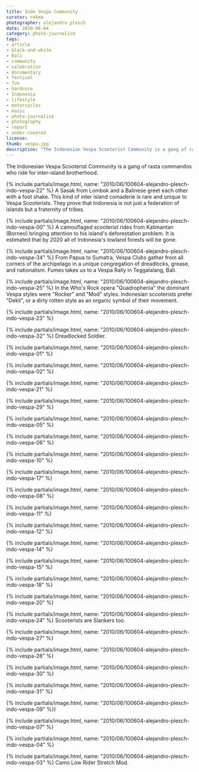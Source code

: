 ```yaml
---
title: Indo Vespa Community
curator: rokma
photographer: alejandro plesch
date: 2010-06-04
category: photo-journalism
tags:
- article
- black-and-white
- Bali
- community
- celebration
- documentary
- festival
- fun
- hardcore
- Indonesia
- lifestyle
- motorcycles
- music
- photo-journalism
- photography
- report
- under-covered
license:
thumb: vespa.jpg
description: "The Indonesian Vespa Scooterist Community is a gang of rasta commandos who ride for inter-island brotherhood."
---
```

The Indonesian Vespa Scooterist Community is a gang of rasta commandos who ride for inter-island brotherhood.


{% include partials/image.html, name: "2010/06/100604-alejandro-plesch-indo-vespa-22" %}
A Sasak from Lombok and a Balinese greet each other with a foot shake.  This kind of inter island comaderie is rare and unique to Vespa Scooterists.  They prove that Indonesia is not just a federation of islands but a fraternity of tribes.

{% include partials/image.html, name: "2010/06/100604-alejandro-plesch-indo-vespa-00" %}
A camouflaged scooterist rides from Kalimantan (Borneo) bringing attention to his island's deforestation problem.  It is estimated that by 2020 all of Indonesia's lowland forests will be gone.

{% include partials/image.html, name: "2010/06/100604-alejandro-plesch-indo-vespa-34" %}
From Papua to Sumatra, Vespa Clubs gather from all corners of the archipelago in a unique congregation of dreadlocks, grease, and nationalism. Fumes takes us to a Vespa Rally in Teggalalang, Bali.

{% include partials/image.html, name: "2010/06/100604-alejandro-plesch-indo-vespa-25" %}
In the Who's Rock opera "Quadrophenia" the dominant Vespa styles were "Rocker" and "Mod" styles.  Indonesian scooterists prefer "Dekil", or a dirty rotten style as an organic symbol of their movement.


{% include partials/image.html, name: "2010/06/100604-alejandro-plesch-indo-vespa-23" %}

{% include partials/image.html, name: "2010/06/100604-alejandro-plesch-indo-vespa-32" %}
Dreadlocked Soldier.

{% include partials/image.html, name: "2010/06/100604-alejandro-plesch-indo-vespa-01" %}

{% include partials/image.html, name: "2010/06/100604-alejandro-plesch-indo-vespa-02" %}

{% include partials/image.html, name: "2010/06/100604-alejandro-plesch-indo-vespa-21" %}

{% include partials/image.html, name: "2010/06/100604-alejandro-plesch-indo-vespa-29" %}

{% include partials/image.html, name: "2010/06/100604-alejandro-plesch-indo-vespa-05" %}

{% include partials/image.html, name: "2010/06/100604-alejandro-plesch-indo-vespa-06" %}


{% include partials/image.html, name: "2010/06/100604-alejandro-plesch-indo-vespa-10" %}

{% include partials/image.html, name: "2010/06/100604-alejandro-plesch-indo-vespa-17" %}

{% include partials/image.html, name: "2010/06/100604-alejandro-plesch-indo-vespa-08" %}

{% include partials/image.html, name: "2010/06/100604-alejandro-plesch-indo-vespa-11" %}

{% include partials/image.html, name: "2010/06/100604-alejandro-plesch-indo-vespa-12" %}

{% include partials/image.html, name: "2010/06/100604-alejandro-plesch-indo-vespa-14" %}

{% include partials/image.html, name: "2010/06/100604-alejandro-plesch-indo-vespa-15" %}


{% include partials/image.html, name: "2010/06/100604-alejandro-plesch-indo-vespa-18" %}

{% include partials/image.html, name: "2010/06/100604-alejandro-plesch-indo-vespa-20" %}


{% include partials/image.html, name: "2010/06/100604-alejandro-plesch-indo-vespa-24" %}
Scooterists are Slankers too.

{% include partials/image.html, name: "2010/06/100604-alejandro-plesch-indo-vespa-27" %}

{% include partials/image.html, name: "2010/06/100604-alejandro-plesch-indo-vespa-28" %}


{% include partials/image.html, name: "2010/06/100604-alejandro-plesch-indo-vespa-30" %}

{% include partials/image.html, name: "2010/06/100604-alejandro-plesch-indo-vespa-31" %}


{% include partials/image.html, name: "2010/06/100604-alejandro-plesch-indo-vespa-09" %})

{% include partials/image.html, name: "2010/06/100604-alejandro-plesch-indo-vespa-07" %}

{% include partials/image.html, name: "2010/06/100604-alejandro-plesch-indo-vespa-04" %}

{% include partials/image.html, name: "2010/06/100604-alejandro-plesch-indo-vespa-03" %}
Camo Low Rider Stretch Mod.
